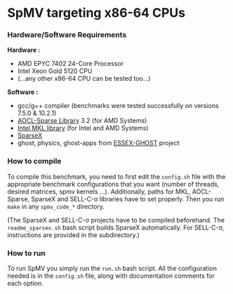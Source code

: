 SpMV targeting x86-64 CPUs
=========

### Hardware/Software Requirements
**Hardware :**

* AMD EPYC 7402 24-Core Processor
* Intel Xeon Gold 5120 CPU
* (...any other x86-64 CPU can be tested too...)

**Software :**

* gcc/g++ compiler (benchmarks were tested successfully on versions 7.5.0 & 10.2.1)
* [AOCL-Sparse Library](https://www.amd.com/en/developer/aocl/sparse.html) 3.2 (for AMD Systems)
* [Intel MKL library](https://www.intel.com/content/www/us/en/developer/tools/oneapi/onemkl.html) (for Intel and AMD Systems)
* [SparseX](https://github.com/cslab-ntua/sparsex)
* ghost, physics, ghost-apps from [ESSEX-GHOST](https://bitbucket.org/essex/) project

### How to compile

To compile this benchmark, you need to first edit the `config.sh` file with the appropriate benchmark configurations that you want (number of threads, desired matrices, spmv kernels ...). Additionally, paths for MKL, AOCL-Sparse, SparseX and SELL-C-σ libraries have to set properly. Then you run `make` in any `spmv_code_*` directory.

(The SparseX and SELL-C-σ projects have to be compiled beforehand. The `readme_sparsex.sh` bash script builds SparseX automatically. For SELL-C-σ, instructions are provided in the subdirectory.)

### How to run

To run SpMV you simply run the `run.sh` bash script. All the configuration needed is in the `config.sh` file, along with documentation comments for each option.

